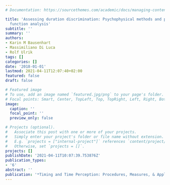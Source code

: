 ```yaml
---
# Documentation: https://sourcethemes.com/academic/docs/managing-content/

title: 'Assessing duration discrimination: Psychophysical methods and psychometric
  function analysis'
subtitle: ''
summary: ''
authors:
- Karin M Bausenhart
- Massimiliano Di Luca
- Rolf Ulrik
tags: []
categories: []
date: '2018-01-01'
lastmod: 2021-04-11T12:07:40+02:00
featured: false
draft: false

# Featured image
# To use, add an image named `featured.jpg/png` to your page's folder.
# Focal points: Smart, Center, TopLeft, Top, TopRight, Left, Right, BottomLeft, Bottom, BottomRight.
image:
  caption: ''
  focal_point: ''
  preview_only: false

# Projects (optional).
#   Associate this post with one or more of your projects.
#   Simply enter your project's folder or file name without extension.
#   E.g. `projects = ["internal-project"]` references `content/project/deep-learning/index.md`.
#   Otherwise, set `projects = []`.
projects: []
publishDate: '2021-04-11T10:07:39.753876Z'
publication_types:
- '6'
abstract: ''
publication: '*Timing and Time Perception: Procedures, Measures, & Applications*'
---
```

